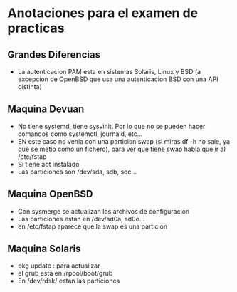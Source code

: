# Anotaciones para el examen de practicas

## Grandes Diferencias
- La autenticacion PAM esta en sistemas Solaris, Linux y BSD (a excepcion de OpenBSD que usa una autenticacion BSD 
con una API distinta)
## Maquina Devuan
- No tiene systemd, tiene sysvinit. Por lo que no se pueden hacer comandos como systemctl, journald, etc...
- EN este caso no venia con una particion swap (si miras df -h no sale, ya que se metio como un fichero), para
ver que tiene swap habia que ir al /etc/fstap
- Si tiene apt instalado
- Las particiones son /dev/sda, sdb, sdc...
## Maquina OpenBSD
- Con sysmerge se actualizan los archivos de configuracion
- Las particiones estan en /dev/sd0a, sd0e...
- en /etc/fstap aparece que la swap es una particion
## Maquina Solaris 
- pkg update : para actualizar
- el grub esta en /rpool/boot/grub
- En /dev/rdsk/ estan las particiones

